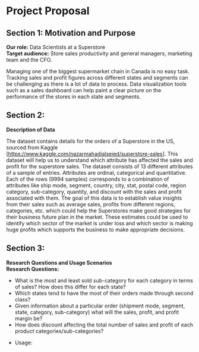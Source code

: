 # Project Proposal

## Section 1: Motivation and Purpose

**Our role:** Data Scientists at a Superstore    
**Target audience:** Store sales productivity and general managers, marketing team and the CFO.

Managing one of the biggest supermarket chain in Canada is no easy task. Tracking sales and profit figures across different states and segments can be challenging as there is a lot of data to process. Data visualization tools such as a sales dashboard can help paint a clear picture on the performance of the stores in each state and segments.  



## Section 2:   
**Description of Data**  

The dataset contains details for the orders of a Superstore in the US, sourced from Kaggle [https://www.kaggle.com/nazarmahadialseied/superstore-sales]. This dataset will help us to understand which attribute has affected the sales and profit for the superstore sales. The dataset consists of 13 different attributes of a sample of entries. Attributes are ordinal, categorical and quantitative. Each of the rows (9994 samples) corresponds to a combination of attributes like ship mode, segment, country, city, stat, postal code, region category, sub-category, quantity, and discount with the sales and profit associated with them. The goal of this data is to establish value insights from their sales such as average sales, profits from different regions, categories, etc. which could help the Superstores make good strategies for their business future plan in the market. These estimates could be used to identify which sector of the market is under loss and which sector is making huge profits which supports the business to make appropriate decisions.


## Section 3: 

**Research Questions and Usage Scenarios**    
**Research Questions:**   
- What is the most and least sold sub-category for each category in terms of sales? How does this differ for each state?    
- Which states tend to have the most of their orders made through second class?     
- Given information about a particular order (shipment mode, segment, state, category, sub-category) what will the sales, profit, and profit margin be?     
- How does discount affecting the total number of sales and profit of each product categories/sub-categories?    
   
+ Usage:   





